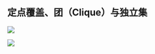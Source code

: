## 定点覆盖、团（Clique）与独立集

<div grid="~ cols-2 gap-4">

<div class="mt-5 text-sm">

![](https://cdn.sa.net/2023/12/24/PgXjtVF1UukEmHx.webp)

</div>

<div text-sm>

![](https://cdn.sa.net/2023/12/24/oDipGNJcVw7EFKW.webp)

<center></center>

</div>


</div>

<!-- 



 -->

